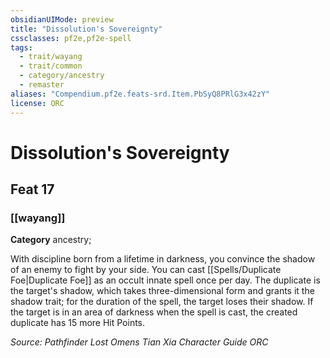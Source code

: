 ```yaml
---
obsidianUIMode: preview
title: "Dissolution's Sovereignty"
cssclasses: pf2e,pf2e-spell
tags:
  - trait/wayang
  - trait/common
  - category/ancestry
  - remaster
aliases: "Compendium.pf2e.feats-srd.Item.PbSyQ8PRlG3x42zY"
license: ORC
---
```

# Dissolution's Sovereignty
## Feat 17
### [[wayang]]

**Category** ancestry; 




With discipline born from a lifetime in darkness, you convince the shadow of an enemy to fight by your side. You can cast [[Spells/Duplicate Foe|Duplicate Foe]] as an occult innate spell once per day. The duplicate is the target's shadow, which takes three-dimensional form and grants it the shadow trait; for the duration of the spell, the target loses their shadow. If the target is in an area of darkness when the spell is cast, the created duplicate has 15 more Hit Points.

*Source: Pathfinder Lost Omens Tian Xia Character Guide*
*ORC*